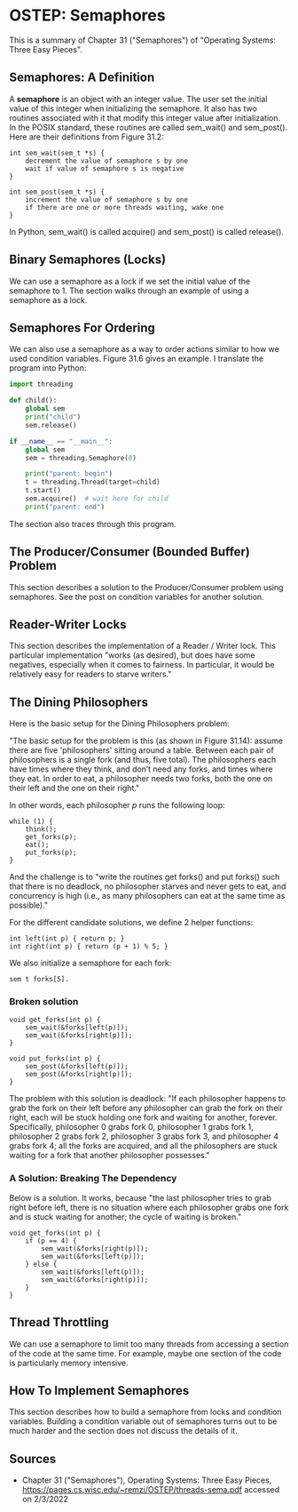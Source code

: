 # OSTEP: Semaphores

This is a summary of Chapter 31 ("Semaphores") of "Operating Systems: Three Easy Pieces".

## Semaphores: A Definition

A **semaphore** is an object with an integer value. The user set the initial value of this integer when initializing the semaphore. It also has two routines associated with it that modify this integer value after initialization. In the POSIX standard, these routines are called sem_wait() and sem_post(). Here are their definitions from Figure 31.2:

```
int sem_wait(sem_t *s) {
	decrement the value of semaphore s by one
	wait if value of semaphore s is negative
}

int sem_post(sem_t *s) {
	increment the value of semaphore s by one
	if there are one or more threads waiting, wake one
}
```

In Python, sem_wait() is called acquire() and sem_post() is called release().

## Binary Semaphores (Locks)

We can use a semaphore as a lock if we set the initial value of the semaphore to 1. The section walks through an example of using a semaphore as a lock.

## Semaphores For Ordering

We can also use a semaphore as a way to order actions similar to how we used condition variables. Figure 31.6 gives an example. I translate the program into Python:

```python
import threading

def child():
	global sem
	print("child")
	sem.release()

if __name__ == "__main__":
	global sem
	sem = threading.Semaphore(0)

	print("parent: begin")
	t = threading.Thread(target=child)
	t.start()
	sem.acquire()  # wait here for child
	print("parent: end")
```

The section also traces through this program.

## The Producer/Consumer (Bounded Buffer) Problem

This section describes a solution to the Producer/Consumer problem using semaphores. See the post on condition variables for another solution.

## Reader-Writer Locks

This section describes the implementation of a Reader / Writer lock. This particular implementation "works (as desired), but does have some negatives, especially when it comes to fairness. In particular, it would be relatively easy for readers to starve writers." 

## The Dining Philosophers

Here is the basic setup for the Dining Philosophers problem:

"The basic setup for the problem is this (as shown in Figure 31.14): assume there are five 'philosophers' sitting around a table. Between each pair of philosophers is a single fork (and thus, five total). The philosophers each have times where they think, and don’t need any forks, and times where they eat. In order to eat, a philosopher needs two forks, both the one on their left and the one on their right."

In other words, each philosopher $p$ runs the following loop:

```
while (1) {
	think();
	get_forks(p);
	eat();
	put_forks(p);
}
```

And the challenge is to "write the routines get forks() and put forks() such that there is no deadlock, no philosopher starves and never gets to eat, and concurrency is high (i.e., as many philosophers can eat at the same time as possible)."

For the different candidate solutions, we define 2 helper functions:

```
int left(int p) { return p; }
int right(int p) { return (p + 1) % 5; }
```

We also initialize a semaphore for each fork:

```
sem t forks[5].
```

### Broken solution

```
void get_forks(int p) {
	sem_wait(&forks[left(p)]);
	sem_wait(&forks[right(p)]);
}

void put_forks(int p) {
	sem_post(&forks[left(p)]);
	sem_post(&forks[right(p)]);
}
```

The problem with this solution is deadlock: "If each philosopher happens to grab the fork on their left before any philosopher can grab the fork on their right, each will be stuck holding one fork and waiting for another, forever. Specifically, philosopher 0 grabs fork 0, philosopher 1 grabs fork 1, philosopher 2 grabs fork 2, philosopher 3 grabs fork 3, and philosopher 4 grabs fork 4; all the forks are acquired, and all the philosophers are stuck waiting for a fork that another philosopher possesses."

### A Solution: Breaking The Dependency

Below is a solution. It works, because "the last philosopher tries to grab right before left, there is no
situation where each philosopher grabs one fork and is stuck waiting for another; the cycle of waiting is broken."

```
void get_forks(int p) {
	if (p == 4) {
		sem_wait(&forks[right(p)]);
		sem_wait(&forks[left(p)]);
	} else {
		sem_wait(&forks[left(p)]);
		sem_wait(&forks[right(p)]);
	}
}
```

## Thread Throttling

We can use a semaphore to limit too many threads from accessing a section of the code at the same time. For example, maybe one section of the code is particularly memory intensive.

## How To Implement Semaphores

This section describes how to build a semaphore from locks and condition variables. Building a condition variable out of semaphores turns out to be much harder and the section does not discuss the details of it.

## Sources

* Chapter 31 ("Semaphores"), Operating Systems: Three Easy Pieces, https://pages.cs.wisc.edu/~remzi/OSTEP/threads-sema.pdf accessed on 2/3/2022